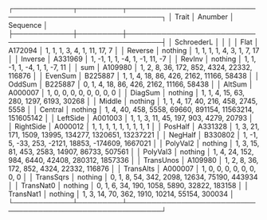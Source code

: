 ┌────────────┬─────────┬─────────────────────────────────────────────────────────┐
│ Trait      │ Anumber │ Sequence                                                │
├────────────┼─────────┼─────────────────────────────────────────────────────────┤
│ SchroederL │         │                                                         │
│ Flat       │ A172094 │ 1, 1, 1, 3, 4, 1, 11, 17, 7                             │
│ Reverse    │ nothing │ 1, 1, 1, 1, 4, 3, 1, 7, 17                              │
│ Inverse    │ A331969 │ 1, -1, 1, 1, -4, 1, -1, 11, -7                          │
│ RevInv     │ nothing │ 1, 1, -1, 1, -4, 1, 1, -7, 11                           │
│ sum        │ A109980 │ 1, 2, 8, 36, 172, 852, 4324, 22332, 116876              │
│ EvenSum    │ B225887 │ 1, 1, 4, 18, 86, 426, 2162, 11166, 58438                │
│ OddSum     │ B225887 │ 0, 1, 4, 18, 86, 426, 2162, 11166, 58438                │
│ AltSum     │ A000007 │ 1, 0, 0, 0, 0, 0, 0, 0, 0                               │
│ DiagSum    │ nothing │ 1, 1, 4, 15, 63, 280, 1297, 6193, 30268                 │
│ Middle     │ nothing │ 1, 1, 4, 17, 40, 216, 458, 2745, 5558                   │
│ Central    │ nothing │ 1, 4, 40, 458, 5558, 69660, 891154, 11563214, 151605142 │
│ LeftSide   │ A001003 │ 1, 1, 3, 11, 45, 197, 903, 4279, 20793                  │
│ RightSide  │ A000012 │ 1, 1, 1, 1, 1, 1, 1, 1, 1                               │
│ PosHalf    │ A331328 │ 1, 3, 21, 171, 1509, 13995, 134277, 1320651, 13237221   │
│ NegHalf    │ B330802 │ 1, -1, 5, -33, 253, -2121, 18853, -174609, 1667021      │
│ PolyVal2   │ nothing │ 1, 3, 15, 81, 453, 2583, 14907, 86733, 507561           │
│ PolyVal3   │ nothing │ 1, 4, 24, 152, 984, 6440, 42408, 280312, 1857336        │
│ TransUnos  │ A109980 │ 1, 2, 8, 36, 172, 852, 4324, 22332, 116876              │
│ TransAlts  │ A000007 │ 1, 0, 0, 0, 0, 0, 0, 0, 0                               │
│ TransSqrs  │ nothing │ 0, 1, 8, 54, 342, 2098, 12634, 75190, 443934            │
│ TransNat0  │ nothing │ 0, 1, 6, 34, 190, 1058, 5890, 32822, 183158             │
│ TransNat1  │ nothing │ 1, 3, 14, 70, 362, 1910, 10214, 55154, 300034           │
└────────────┴─────────┴─────────────────────────────────────────────────────────┘
